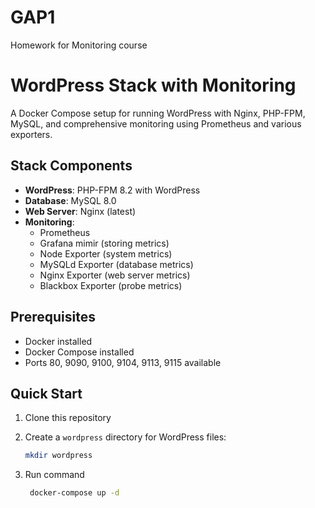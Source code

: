 # GAP1
Homework for Monitoring course

# WordPress Stack with Monitoring

A Docker Compose setup for running WordPress with Nginx, PHP-FPM, MySQL, and comprehensive monitoring using Prometheus and various exporters.

## Stack Components

- **WordPress**: PHP-FPM 8.2 with WordPress
- **Database**: MySQL 8.0
- **Web Server**: Nginx (latest)
- **Monitoring**:
  - Prometheus
  - Grafana mimir (storing metrics)
  - Node Exporter (system metrics)
  - MySQLd Exporter (database metrics)
  - Nginx Exporter (web server metrics)
  - Blackbox Exporter (probe metrics)

## Prerequisites

- Docker installed
- Docker Compose installed
- Ports 80, 9090, 9100, 9104, 9113, 9115 available

## Quick Start

1. Clone this repository

2. Create a `wordpress` directory for WordPress files:
   ```bash
   mkdir wordpress
   ```
3. Run command
   ```bash
	docker-compose up -d
   ```
